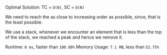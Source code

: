Optimal Solution: TC = `O(N)`, SC = `O(N)`

We need to reach the as close to increasing order as possible, since, that is the least possible.

We use a stack, whenever we encounter an element that is less than the top of the stack, 
we reached a peak and hence we remove it.

Runtime: `0 ms`, faster than `100.00%`
Memory Usage: `7.1 MB`, less than `52.75%`
